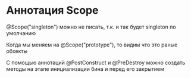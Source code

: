 # Аннотация Scope

@Scope("singleton") можно не писать, т.к. и так будет singleton по умолчанию

Когда мы меняем на @Scope("prototype"), то видим что это раные обхекты

С помощью аннотаций @PostConstruct и @PreDestroy можно создать методы на этапе инициализации 
бина и перед его закрытием
